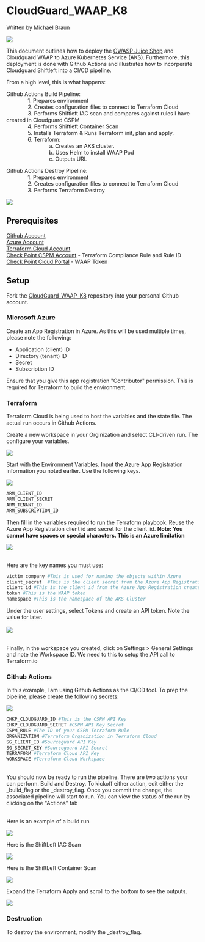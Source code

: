 # CloudGuard_WAAP_K8
Written by Michael Braun

<p align="left">
    <img src="https://img.shields.io/badge/Version-1.0.0-green" />
</p>    

This document outlines how to deploy the [OWASP Juice Shop](https://github.com/bkimminich/juice-shop) and Cloudguard WAAP to Azure Kubernetes Service (AKS). Furthermore, this deployment is done with Github Actions and illustrates how to incorperate Cloudguard Shiftleft into a CI/CD pipeline.

From a high level, this is what happens:

Github Actions Build Pipeline: <br>
    1. Prepares environment <br>
    2. Creates configuration files to connect to Terraform Cloud <br>
    3. Performs Shiftleft IAC scan and compares against rules I have created in Cloudguard CSPM <br>
    4. Performs Shiftleft Container Scan <br>
    5. Installs Terraform & Runs Terraform init, plan and apply. <br>
    6. Terraform: <br>
        a. Creates an AKS cluster. <br>
        b. Uses Helm to install WAAP Pod <br>
        c. Outputs URL <br>
        
Github Actions Destroy Pipeline: <br>
    1. Prepares environment <br>
    2. Creates configuration files to connect to Terraform Cloud <br>
    3. Performs Terraform Destroy <br>

        
![](images/design.PNG)        

## Prerequisites

[Github Account](https://github.com) <br>
[Azure Account](https://portal.azure.com) <br>
[Terraform Cloud Account](https://terraform.io) <br>
[Check Point CSPM Account](https://secure.dome9.com/v2/login) - Terraform Compliance Rule and Rule ID <br>
[Check Point Cloud Portal](https://portal.checkpoint.com) -  WAAP Token <br>

## Setup 

Fork the [CloudGuard_WAAP_K8](https://github.com/metalstormbass/CloudGuard_WAAP_K8) repository into your personal Github account. 
<br>

### Microsoft Azure
 Create an App Registration in Azure. As this will be used multiple times, please note the following:

- Application (client) ID <br>
- Directory (tenant) ID <br>
- Secret <br>
- Subscription ID <br>

Ensure that you give this app registration "Contributor" permission. This is required for Terraform to build the environment.

### Terraform
Terraform Cloud is being used to host the variables and the state file. The actual run occurs in Github Actions.

Create a new workspace in your Orginization and select CLI-driven run. The configure your variables.

![](images/terraform1.png)

Start with the Environment Variables. Input the Azure App Registration information you noted earlier. Use the following keys.

![](/images/terraform2.PNG)

```bash
ARM_CLIENT_ID 
ARM_CLIENT_SECRET 
ARM_TENANT_ID 
ARM_SUBSCRIPTION_ID
``` 

Then fill in the variables required to run the Terraform playbook. Reuse the Azure App Registration client id and secret for the client_id. <b>Note: You cannot have spaces or special characters. This is an Azure limitation</b>

![](/images/terraform3.PNG)
<br><br>

Here are the key names you must use: <br>
```bash
victim_company #This is used for naming the objects within Azure 
client_secret  #This is the client secret from the Azure App Registration created above. Required to connect to the AKS Cluster
client_id #This is the client id from the Azure App Registration created above. Required to connect to the AKS Cluster
token #This is the WAAP token
namespace #This is the namespace of the AKS Cluster
```
Under the user settings, select Tokens and create an API token. Note the value for later. <br><br>
![](/images/terraform4.PNG) <br><br>

Finally, in the workspace you created, click on Settings > General Settings and note the Workspace ID. We need to this to setup the API call to Terraform.io

### Github Actions
In this example, I am using Github Actions as the CI/CD tool. To prep the pipeline, please create the following secrets: <br>

![](/images/githubactions1.PNG)
<br>

```bash
CHKP_CLOUDGUARD_ID #This is the CSPM API Key
CHKP_CLOUDGUARD_SECRET #CSPM API Key Secret
CSPM_RULE #The ID of your CSPM Terraform Rule
ORGANIZATION #Terraform Organization in Terraform Cloud
SG_CLIENT_ID #Sourceguard API Key
SG_SECRET_KEY #Sourceguard API Secret
TERRAFORM #Terraform Cloud API Key
WORKSPACE #Terraform Cloud Workspace
```

<br>
You should now be ready to run the pipeline. There are two actions your can perform. Build and Destroy. To kickoff either action, edit either the _build_flag or the _destroy_flag. Once you commit the change, the associated pipeline will start to run. You can view the status of the run by clicking on the "Actions" tab  <br> <br>

Here is an example of a build run<br>

![](/images/githubactions2.PNG)

Here is the ShiftLeft IAC Scan<br>

![](/images/githubactions3.PNG)

Here is the ShiftLeft Container Scan <br>

![](/images/githubactions4.PNG) 

Expand the Terraform Apply and scroll to the bottom to see the outputs. <br>

![](/images/githubactions5.PNG) 

### Destruction

To destroy the environment, modify the _destroy_flag. 




